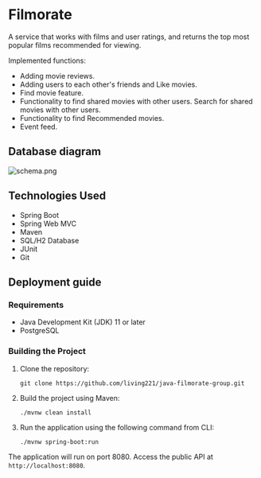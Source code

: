 # Filmorate

A service that works with films and user ratings, and returns the top most popular films recommended for viewing.

Implemented functions:
- Adding movie reviews.
- Adding users to each other's friends and
Like movies.
- Find movie feature.
- Functionality to find shared movies with other users.
Search for shared movies with other users.
- Functionality to find
Recommended movies.
- Event feed.


## Database diagram
![schema.png](schema.png)

## Technologies Used
- Spring Boot
- Spring Web MVC
- Maven
- SQL/H2 Database
- JUnit
- Git

## Deployment guide

### Requirements

- Java Development Kit (JDK) 11 or later
- PostgreSQL

### Building the Project

1. Clone the repository:

   `git clone https://github.com/living221/java-filmorate-group.git`

2. Build the project using Maven:

   `./mvnw clean install`
   
3. Run the application using the following command from CLI:

   `./mvnw spring-boot:run`
 
The application will run on port 8080. Access the public API at `http://localhost:8080`.
